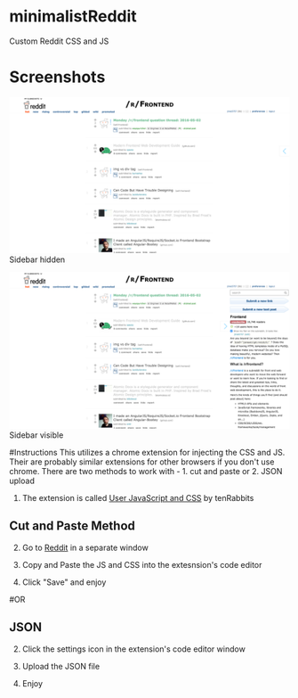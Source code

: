 # minimalistReddit
Custom Reddit CSS and JS

# Screenshots
![Screenshot of Minimalist Reddit](https://github.com/jtree5757/minimalistReddit/blob/master/Screenshots/Reddit-Minimal.png)
Sidebar hidden

![Screenshot of Minimalist Reddit with Sidebar](https://github.com/jtree5757/minimalistReddit/blob/master/Screenshots/Reddit-Minimal-Sidebar.png)
Sidebar visible

#Instructions
This utilizes a chrome extension for injecting the CSS and JS. Their are probably similar extensions for other browsers if you don't use chrome. There are two methods to work with - 1. cut and paste or 2. JSON upload

1. The extension is called [User JavaScript and CSS](https://chrome.google.com/webstore/detail/user-javascript-and-css/nbhcbdghjpllgmfilhnhkllmkecfmpld) by tenRabbits

## Cut and Paste Method
2. Go to [Reddit](https://reddit.com) in a separate window

3. Copy and Paste the JS and CSS into the extesnsion's code editor

4. Click "Save" and enjoy

#OR

## JSON
2. Click the settings icon in the extension's code editor window

3. Upload the JSON file

4. Enjoy
